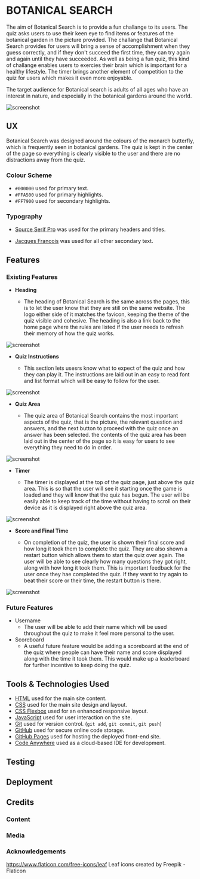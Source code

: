 # BOTANICAL SEARCH

The aim of Botanical Search is to provide a fun challange to its users. The quiz asks users to use their keen eye to find items or features 
of the botanical garden in the picture provided. The challange that Botanical Search provides for users will bring a sense of accomplishment 
when they guess correctly, and if they don't succeed the first time, they can try again and again until they have succeeded. As well as being
a fun quiz, this kind of challange enables users to exercies their brain which is important for a healthy lifestyle. The timer brings another
element of competition to the quiz for users which makes it even more enjoyable.

The target audience for Botanical search is adults of all ages who have an interest in nature, and especially in the botanical
gardens around the world.

![screenshot](documentation/responsive.png)

## UX

Botanical Search was designed around the colours of the monarch butterfly, which is frequently seen in botanical gardens. 
The quiz is kept in the center of the page so everything is clearly visible to the user and there are no distractions away from the quiz.

### Colour Scheme

- `#000000` used for primary text.
- `#FFA500` used for primary highlights.
- `#FF7900` used for secondary highlights.

### Typography

- [Source Serif Pro](https://fonts.google.com/specimen/Source+Serif+Pro) was used for the primary headers and titles.

- [Jacques Francois](https://fonts.google.com/specimen/Jacques+Francois) was used for all other secondary text.

## Features

### Existing Features

- **Heading**

    - The heading of Botanical Search is the same across the pages, this is to let the user know that they are still on the same website. 
    The logo either side of it matches the favicon, keeping the theme of the quiz visible and cohesive. The heading is also a link back to 
    the home page where the rules are listed if the user needs to refresh their memory of how the quiz works.
    
![screenshot](documentation/heading.png)

- **Quiz Instructions**

    - This section lets usesrs know what to expect of the quiz and how they can play it. The instructions are laid out in an easy to read 
    font and list format which will be easy to follow for the user.

![screenshot](documentation/instructions.png)

- **Quiz Area**

    - The quiz area of Botanical Search contains the most important aspects of the quiz, that is the picture, the relevant
    question and answers, and the next button to proceed with the quiz once an answer has been selected. the contents of the quiz area
    has been laid out in the center of the page so it is easy for users to see everything they need to do in order.

![screenshot](documentation/quiz-area.png)

- **Timer**

    - The timer is displayed at the top of the quiz page, just above the quiz area. This is so that the user will see it starting once the
    game is loaded and they will know that the quiz has begun. The user will be easily able to keep track of the time without having to 
    scroll on their device as it is displayed right above the quiz area.
    
![screenshot](documentation/timer.png)

- **Score and Final Time**

    - On completion of the quiz, the user is shown their final score and how long it took them to complete the quiz. They are also shown a
    restart button which allows them to start the quiz over again. The user will be able to see clearly how many questions they got right,
    along with how long it took them. This is important feedback for the user once they hae completed the quiz. If they want to try again
    to beat their score or their time, the restart button is there.
    
![screenshot](documentation/score.png)

### Future Features

- Username
    - The user will be able to add their name which will be used throughout the quiz to make it feel more personal to the user.
- Scoreboard
    - A useful future feature would be adding a scoreboard at the end of the quiz where people can have their name and score displayed along with the time it took them. This would make up a leaderboard for further incentive to keep doing the quiz.

## Tools & Technologies Used

- [HTML](https://en.wikipedia.org/wiki/HTML) used for the main site content.
- [CSS](https://en.wikipedia.org/wiki/CSS) used for the main site design and layout.
- [CSS Flexbox](https://www.w3schools.com/css/css3_flexbox.asp) used for an enhanced responsive layout.
- [JavaScript](https://www.javascript.com) used for user interaction on the site.
- [Git](https://git-scm.com) used for version control. (`git add`, `git commit`, `git push`)
- [GitHub](https://github.com) used for secure online code storage.
- [GitHub Pages](https://pages.github.com) used for hosting the deployed front-end site.
- [Code Anywhere](https://app.codeanywhere.com/) used as a cloud-based IDE for development.

## Testing

## Deployment

## Credits

### Content

### Media

### Acknowledgements

https://www.flaticon.com/free-icons/leaf Leaf icons created by Freepik - Flaticon
